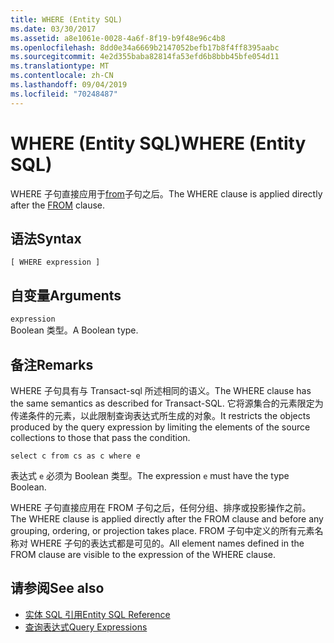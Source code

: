 ```yaml
---
title: WHERE (Entity SQL)
ms.date: 03/30/2017
ms.assetid: a8e1061e-0028-4a6f-8f19-b9f48e96c4b8
ms.openlocfilehash: 8dd0e34a6669b2147052befb17b8f4ff8395aabc
ms.sourcegitcommit: 4e2d355baba82814fa53efd6b8bbb45bfe054d11
ms.translationtype: MT
ms.contentlocale: zh-CN
ms.lasthandoff: 09/04/2019
ms.locfileid: "70248487"
---
```

# <a name="where-entity-sql"></a><span data-ttu-id="98c88-102">WHERE (Entity SQL)</span><span class="sxs-lookup"><span data-stu-id="98c88-102">WHERE (Entity SQL)</span></span>
<span data-ttu-id="98c88-103">WHERE 子句直接应用于[from](from-entity-sql.md)子句之后。</span><span class="sxs-lookup"><span data-stu-id="98c88-103">The WHERE clause is applied directly after the [FROM](from-entity-sql.md) clause.</span></span>  
  
## <a name="syntax"></a><span data-ttu-id="98c88-104">语法</span><span class="sxs-lookup"><span data-stu-id="98c88-104">Syntax</span></span>  
  
```  
[ WHERE expression ]  
```  
  
## <a name="arguments"></a><span data-ttu-id="98c88-105">自变量</span><span class="sxs-lookup"><span data-stu-id="98c88-105">Arguments</span></span>  
 `expression`  
 <span data-ttu-id="98c88-106">Boolean 类型。</span><span class="sxs-lookup"><span data-stu-id="98c88-106">A Boolean type.</span></span>  
  
## <a name="remarks"></a><span data-ttu-id="98c88-107">备注</span><span class="sxs-lookup"><span data-stu-id="98c88-107">Remarks</span></span>  
 <span data-ttu-id="98c88-108">WHERE 子句具有与 Transact-sql 所述相同的语义。</span><span class="sxs-lookup"><span data-stu-id="98c88-108">The WHERE clause has the same semantics as described for Transact-SQL.</span></span> <span data-ttu-id="98c88-109">它将源集合的元素限定为传递条件的元素，以此限制查询表达式所生成的对象。</span><span class="sxs-lookup"><span data-stu-id="98c88-109">It restricts the objects produced by the query expression by limiting the elements of the source collections to those that pass the condition.</span></span>  
  
```  
select c from cs as c where e  
```  
  
 <span data-ttu-id="98c88-110">表达式 `e` 必须为 Boolean 类型。</span><span class="sxs-lookup"><span data-stu-id="98c88-110">The expression `e` must have the type Boolean.</span></span>  
  
 <span data-ttu-id="98c88-111">WHERE 子句直接应用在 FROM 子句之后，任何分组、排序或投影操作之前。</span><span class="sxs-lookup"><span data-stu-id="98c88-111">The WHERE clause is applied directly after the FROM clause and before any grouping, ordering, or projection takes place.</span></span> <span data-ttu-id="98c88-112">FROM 子句中定义的所有元素名称对 WHERE 子句的表达式都是可见的。</span><span class="sxs-lookup"><span data-stu-id="98c88-112">All element names defined in the FROM clause are visible to the expression of the WHERE clause.</span></span>  
  
## <a name="see-also"></a><span data-ttu-id="98c88-113">请参阅</span><span class="sxs-lookup"><span data-stu-id="98c88-113">See also</span></span>

- [<span data-ttu-id="98c88-114">实体 SQL 引用</span><span class="sxs-lookup"><span data-stu-id="98c88-114">Entity SQL Reference</span></span>](entity-sql-reference.md)
- [<span data-ttu-id="98c88-115">查询表达式</span><span class="sxs-lookup"><span data-stu-id="98c88-115">Query Expressions</span></span>](query-expressions-entity-sql.md)
